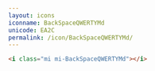 ```yaml
---
layout: icons
iconname: BackSpaceQWERTYMd
unicode: EA2C
permalink: /icon/BackSpaceQWERTYMd/
---
```


``` html
<i class="mi mi-BackSpaceQWERTYMd"></i>
```

